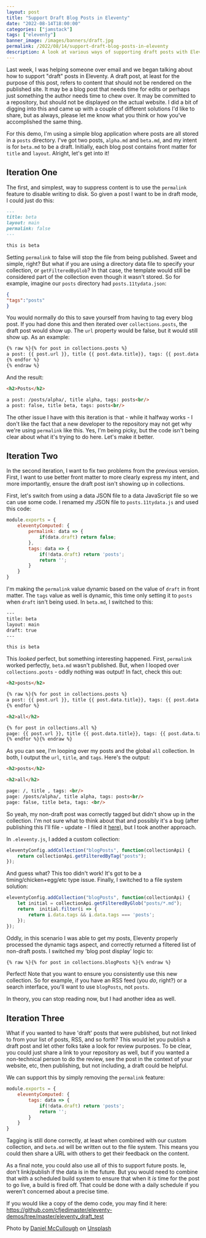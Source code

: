 ```yaml
---
layout: post
title: "Support Draft Blog Posts in Eleventy"
date: "2022-08-14T18:00:00"
categories: ["jamstack"]
tags: ["eleventy"]
banner_image: /images/banners/draft.jpg
permalink: /2022/08/14/support-draft-blog-posts-in-eleventy
description: A look at various ways of supporting draft posts with Eleventy
---
```


Last week, I was helping someone over email and we began talking about how to support "draft" posts in Eleventy. A draft post, at least for the purpose of this post, refers to content that should not be rendered on the published site. It may be a blog post that needs time for edits or perhaps just something the author needs time to chew over. It may be committed to a repository, but should not be displayed on the actual website. I did a bit of digging into this and came up with a couple of different solutions I'd like to share, but as always, please let me know what you think or how you've accomplished the same thing. 

For this demo, I'm using a simple blog application where posts are all stored in a `posts` directory. I've got two posts, `alpha.md` and `beta.md`, and my intent is for `beta.md` to be a draft. Initially, each blog post contains front matter for `title` and `layout`. Alright, let's get into it!


## Iteration One

The first, and simplest, way to suppress content is to use the `permalink` feature to disable writing to disk. So given a post I want to be in draft mode, I could just do this:

```markdown
---
title: beta
layout: main
permalink: false
---

this is beta
```

Setting `permalink` to false will stop the file from being published. Sweet and simple, right? But what if you are using a directory data file to specify your collection, or `getFilteredByGlob`? In that case, the template would still be considered part of the collection even though it wasn't stored. So for example, imagine our `posts` directory had `posts.11tydata.json`:

```json
{
"tags":"posts"
}
```

You would normally do this to save yourself from having to tag every blog post. If you had done this and then iterated over `collections.posts`, the draft post would show up. The `url` property would be false, but it would still show up. As an example:

```html
{% raw %}{% for post in collections.posts %}
a post: {{ post.url }}, title {{ post.data.title}}, tags: {{ post.data.tags }}<br/>
{% endfor %}
{% endraw %}
```

And the result:

```html
<h2>Posts</h2>

a post: /posts/alpha/, title alpha, tags: posts<br/>
a post: false, title beta, tags: posts<br/>
```

The other issue I have with this iteration is that - while it halfway works - I don't like the fact that a new developer to the repository may not get why we're using `permalink` like this. Yes, I'm being picky, but the code isn't being clear about what it's trying to do here. Let's make it better.

## Iteration Two 

In the second iteration, I want to fix two problems from the previous version. First, I want to use better front matter to more clearly express my intent, and more importantly, ensure the draft post isn't showing up in collections. 

First, let's switch from using a data JSON file to a data JavaScript file so we can use some code. I renamed my JSON file to `posts.11tydata.js` and used this code:

```js
module.exports = {
    eleventyComputed: {
        permalink: data => {
            if(data.draft) return false;
        },
        tags: data => {
            if(!data.draft) return 'posts';
            return '';
        }
    }
}
```

I'm making the `permalink` value dynamic based on the value of `draft` in front matter. The `tags` value as well is dynamic, this time only setting it to `posts` when `draft` isn't being used. In `beta.md`, I switched to this:

```html
---
title: beta
layout: main
draft: true
---

this is beta
```

This *looked* perfect, but something interesting happened. First, `permalink` worked perfectly, `beta.md` wasn't published. But, when I looped over `collections.posts` - oddly nothing was output! In fact, check this out:

```html
<h2>posts</h2> 

{% raw %}{% for post in collections.posts %}
a post: {{ post.url }}, title {{ post.data.title}}, tags: {{ post.data.tags }}<br/>
{% endfor %}

<h2>all</h2>

{% for post in collections.all %}
page: {{ post.url }}, title {{ post.data.title}}, tags: {{ post.data.tags }}<br/>
{% endfor %}{% endraw %}
```

As you can see, I'm looping over my posts and the global `all` collection. In both, I output the `url`, `title`, and `tags`. Here's the output:

```html
<h2>posts</h2>

<h2>all</h2>

page: /, title , tags: <br/>
page: /posts/alpha/, title alpha, tags: posts<br/>
page: false, title beta, tags: <br/>
```

So yeah, my non-draft post was correctly tagged but didn't show up in the collection. I'm not sure what to think about that and possibly it's a bug (after publishing this I'll file - update - I filed it [here](https://github.com/11ty/eleventy/issues/2529)), but I took another approach. 

In `.eleventy.js`, I added a custom collection:

```js
eleventyConfig.addCollection("blogPosts", function(collectionApi) {
    return collectionApi.getFilteredByTag("posts");
});
```

And guess what? This too didn't work! It's got to be a timing/chicken+egg/etc type issue. Finally, I switched to a file system solution:

```js
eleventyConfig.addCollection("blogPosts", function(collectionApi) {
    let initial = collectionApi.getFilteredByGlob("posts/*.md");
    return  initial.filter(i => {
        return i.data.tags && i.data.tags === 'posts';
    });
});
```

Oddly, in this scenario I was able to get my posts, Eleventy properly processed the dynamic tags aspect, and correctly returned a filtered list of non-draft posts. I switched my 'blog post display' logic to:

```html
{% raw %}{% for post in collections.blogPosts %}{% endraw %}
```

Perfect! Note that you want to ensure you consistently use this new collection. So for example, if you have an RSS feed 
(you *do*, right?) or a search interface, you'll want to use `blogPosts`, not `posts`. 

In theory, you can stop reading now, but I had another idea as well.

## Iteration Three 

What if you wanted to have 'draft' posts that were published, but not linked to from your list of posts, RSS, and so forth? This would let you publish a draft post and let other folks take a look for review purposes. To be clear, you could just share a link to your repository as well, but if you wanted a non-technical person to do the review, see the post in the context of your website, etc, then publishing, but not including, a draft could be helpful. 

We can support this by simply removing the `permalink` feature:

```js
module.exports = {
    eleventyComputed: {
        tags: data => {
            if(!data.draft) return 'posts';
            return '';
        }
    }
}
```

Tagging is still done correctly, at least when combined with our custom collection, and `beta.md` will be written out to the file system. This means you could then share a URL with others to get their feedback on the content. 

As a final note, you could also use all of this to support future posts. Ie, don't link/publish if the data is in the future. But you would need to combine that with a scheduled build system to ensure that when it *is* time for the post to go live, a build is fired off. That could be done with a daily schedule if you weren't concerned about a precise time. 

If you would like a copy of the demo code, you may find it here: <https://github.com/cfjedimaster/eleventy-demos/tree/master/eleventy_draft_test>

Photo by <a href="https://unsplash.com/@d_mccullough?utm_source=unsplash&utm_medium=referral&utm_content=creditCopyText">Daniel McCullough</a> on <a href="https://unsplash.com/s/photos/draft?utm_source=unsplash&utm_medium=referral&utm_content=creditCopyText">Unsplash</a>

